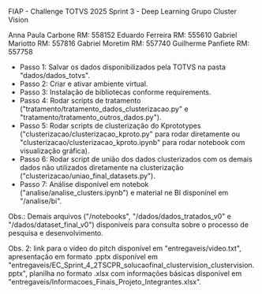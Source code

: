 FIAP - Challenge TOTVS 2025
Sprint 3 - Deep Learning
Grupo Cluster Vision

Anna Paula Carbone
RM: 558152
Eduardo Ferreira
RM: 555610
Gabriel Mariotto
RM: 557816
Gabriel Moretim
RM: 557740
Guilherme Panfiete
RM: 557758

- Passo 1: Salvar os dados disponibilizados pela TOTVS na pasta "dados/dados_totvs".
- Passo 2: Criar e ativar ambiente virtual.
- Passo 3: Instalação de bibliotecas conforme requirements.
- Passo 4: Rodar scripts de tratamento ("tratamento/tratamento_dados_clusterizacao.py" e "tratamento/tratamento_outros_dados.py").
- Passo 5: Rodar scripts de clusterização do Kprototypes ("clusterizacao/clusterizacao_kproto.py" para rodar diretamente ou "clusterizacao/clusterizacao_kproto.ipynb" para rodar notebook com visualização gráfica).
- Passo 6: Rodar script de união dos dados clusterizados com os demais dados não utilizados diretamente na clusterização ("clusterizacao/uniao_final_datasets.py").
- Passo 7: Análise disponível em notebok ("analise/analise_clusters.ipynb") e material ne BI disponínel em "/analise/bi".

Obs.: Demais arquivos ("/notebooks", "/dados/dados_tratados_v0" e "/dados/dataset_final_v0") disponíveis para consulta sobre o processo de pesquisa e desenvolvimento.

Obs. 2: link para o vídeo do pitch disponível em "entregaveis/video.txt", apresentação em formato .pptx disponível em "entregaveis/EC_Sprint_4_2TSCPR_solucaofinal_clustervision_clustervision.pptx", planilha no formato .xlsx com informações básicas disponível em "entregaveis/Informacoes_Finais_Projeto_Integrantes.xlsx".
